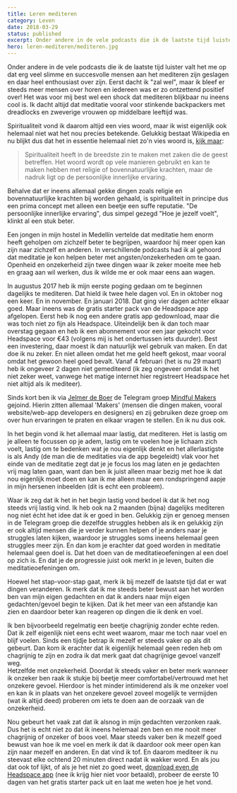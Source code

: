 ```yaml
---
title: Leren mediteren
category: Leven
date: 2018-03-29
status: published
excerpt: Onder andere in de vele podcasts die ik de laatste tijd luister valt het me op dat erg veel slimme en succesvolle mensen aan het mediteren zijn geslagen en daar heel enthousiast over zijn. Eerst dacht ik "zal wel", maar ik bleef er steeds meer mensen over horen en iedereen was er zo ontzettend positief over! Het was voor mij best wel een shock dat mediteren blijkbaar nu ineens cool is.
hero: leren-mediteren/mediteren.jpg
---
```


Onder andere in de vele podcasts die ik de laatste tijd luister valt het me op dat erg veel slimme en succesvolle mensen aan het mediteren zijn geslagen en daar heel enthousiast over zijn. Eerst dacht ik "zal wel", maar ik bleef er steeds meer mensen over horen en iedereen was er zo ontzettend positief over! Het was voor mij best wel een shock dat mediteren blijkbaar nu ineens cool is. Ik dacht altijd dat meditatie vooral voor stinkende backpackers met dreadlocks en zweverige vrouwen op middelbare leeftijd was.

Spiritualiteit vond ik daarom altijd een vies woord, maar ik wist eigenlijk ook helemaal niet wat het nou precies betekende. Gelukkig bestaat Wikipedia en nu blijkt dus dat het in essentie helemaal niet zo'n vies woord is, [kijk maar](https://nl.wikipedia.org/wiki/Spiritualiteit):

> Spiritualiteit heeft in de breedste zin te maken met zaken die de geest betreffen. Het woord wordt op vele manieren gebruikt en kan te maken hebben met religie of bovennatuurlijke krachten, maar de nadruk ligt op de persoonlijke innerlijke ervaring.

Behalve dat er ineens allemaal gekke dingen zoals religie en bovennatuurlijke krachten bij worden gehaald, is spiritualiteit in principe dus een prima concept met alleen een beetje een suffe reputatie. "De persoonlijke innerlijke ervaring", dus simpel gezegd "Hoe je jezelf voelt", klinkt al een stuk beter.

Een jongen in mijn hostel in Medellín vertelde dat meditatie hem enorm heeft geholpen om zichzelf beter te begrijpen, waardoor hij meer open kan zijn naar zichzelf en anderen. In verschillende podcasts had ik al gehoord dat meditatie je kon helpen beter met angsten/onzekerheden om te gaan. Openheid en onzekerheid zijn twee dingen waar ik zeker moeite mee heb en graag aan wil werken, dus ik wilde me er ook maar eens aan wagen.

In augustus 2017 heb ik mijn eerste poging gedaan om te beginnen dagelijks te mediteren. Dat hield ik twee hele dagen vol. En in oktober nog een keer. En in november. En januari 2018\. Dat ging vier dagen achter elkaar goed. Maar ineens was de gratis starter pack van de Headspace app afgelopen. Eerst heb ik nog een andere gratis app gedownload, maar die was toch niet zo fijn als Headspace. Uiteindelijk ben ik dan toch maar overstag gegaan en heb ik een abonnement voor een jaar gekocht voor Headspace voor €43 (volgens mij is het ondertussen iets duurder). Best een investering, daar moest ik dan natuurlijk wel gebruik van maken. En dat doe ik nu zeker. En niet alleen omdat het me geld heeft gekost, maar vooral omdat het gewoon heel goed bevalt. Vanaf 4 februari (het is nu 29 maart) heb ik ongeveer 2 dagen niet gemediteerd (ik zeg ongeveer omdat ik het niet zeker weet, vanwege het matige internet hier registreert Headspace het niet altijd als ik mediteer).

Sinds kort ben ik via [Jelmer de Boer](http://jelmerdeboer.nl/) de Telegram groep [Mindful Makers](http://mindfulmakers.club) gejoind. Hierin zitten allemaal 'Makers' (mensen die dingen maken, vooral website/web-app developers en designers) en zij gebruiken deze groep om over hun ervaringen te praten en elkaar vragen te stellen. En ik nu dus ook.

In het begin vond ik het allemaal maar lastig, dat mediteren. Het is lastig om je alleen te focussen op je adem, lastig om te voelen hoe je lichaam zich voelt, lastig om te bedenken wat je nou eigenlijk denkt en het allerlastigste is als Andy (de man die de meditaties via de app begeleidt) vlak voor het einde van de meditatie zegt dat je je focus los mag laten en je gedachten vrij mag laten gaan, want dan ben ik juist alleen maar bezig met hoe ik dat nou eigenlijk moet doen en kan ik me alleen maar een rondspringend aapje in mijn hersenen inbeelden (dit is echt een probleem).

Waar ik zeg dat ik het in het begin lastig vond bedoel ik dat ik het nog steeds vrij lastig vind. Ik heb ook na 2 maanden (bijna) dagelijks mediteren nog niet écht het idee dat ik er goed in ben. Gelukkig zijn er genoeg mensen in de Telegram groep die dezelfde struggles hebben als ik en gelukkig zijn er ook altijd mensen die je verder kunnen helpen of je anders naar je struggles laten kijken, waardoor je struggles soms ineens helemaal geen struggles meer zijn. En dan kom je erachter dat goed worden in meditatie helemaal geen doel is. Dat het doen van de meditatieoefeningen al een doel op zich is. En dat je de progressie juist ook merkt in je leven, buiten die meditatieoefeningen om.

Hoewel het stap-voor-stap gaat, merk ik bij mezelf de laatste tijd dat er wat dingen veranderen. Ik merk dat ik me steeds beter bewust aan het worden ben van mijn eigen gedachten en dat ik anders naar mijn eigen gedachten/gevoel begin te kijken. Dat ik het meer van een afstandje kan zien en daardoor beter kan reageren op dingen die ik denk en voel.

Ik ben bijvoorbeeld regelmatig een beetje chagrijnig zonder echte reden. Dat ik zelf eigenlijk niet eens echt weet waarom, maar me toch naar voel en blijf voelen. Sinds een tijdje betrap ik mezelf er steeds vaker op als dit gebeurt. Dan kom ik erachter dat ik eigenlijk helemaal geen reden heb om chagrijnig te zijn en zodra ik dat merk gaat dat chagrijnige gevoel vanzelf weg.  
Hetzelfde met onzekerheid. Doordat ik steeds vaker en beter merk wanneer ik onzeker ben raak ik stukje bij beetje meer comfortabel/vertrouwd met het onzekere gevoel. Hierdoor is het minder intimiderend als ik me onzeker voel en kan ik in plaats van het onzekere gevoel zoveel mogelijk te vermijden (wat ik altijd deed) proberen om iets te doen aan de oorzaak van de onzekerheid.

Nou gebeurt het vaak zat dat ik alsnog in mijn gedachten verzonken raak. Dus het is echt niet zo dat ik ineens helemaal zen ben en me nooit meer chagrijnig of onzeker of boos voel. Maar steeds vaker ben ik mezelf goed bewust van hoe ik me voel en merk ik dat ik daardoor ook meer open kan zijn naar mezelf en anderen. En dat vind ik tof. En daarom mediteer ik nu steevast elke ochtend 20 minuten direct nadat ik wakker word. En als jou dat ook tof lijkt, of als je het niet zo goed weet, [download even de Headspace app](https://hdsp.co/e/OvtZRP53EL) (nee ik krijg hier niet voor betaald), probeer de eerste 10 dagen van het gratis starter pack uit en laat me weten hoe je het vond.